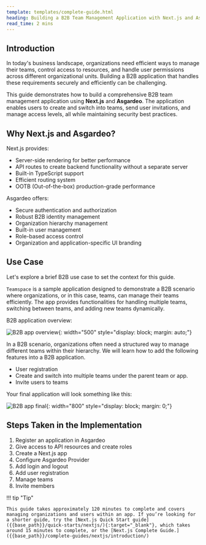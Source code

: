 ```yaml
---
template: templates/complete-guide.html
heading: Building a B2B Team Management Application with Next.js and Asgardeo
read_time: 2 mins
---
```

## Introduction

In today's business landscape, organizations need efficient ways to manage their teams, control access to resources, and handle user permissions across different organizational units. Building a B2B application that handles these requirements securely and efficiently can be challenging.

This guide demonstrates how to build a comprehensive B2B team management application using **Next.js** and **Asgardeo**. The application enables users to create and switch into teams, send user invitations, and manage access levels, all while maintaining security best practices.

## Why Next.js and Asgardeo?

Next.js provides:

- Server-side rendering for better performance
- API routes to create backend functionality without a separate server
- Built-in TypeScript support
- Efficient routing system
- OOTB (Out-of-the-box) production-grade performance

Asgardeo offers:

- Secure authentication and authorization 
- Robust B2B identity management
- Organization hierarchy management
- Built-in user management
- Role-based access control
- Organization and application-specific UI branding

## Use Case

Let's explore a brief B2B use case to set the context for this guide.

`Teamspace` is a sample application designed to demonstrate a B2B scenario where organizations, or in this case, teams, can manage their teams efficiently. The app provides functionalities for handling multiple teams, switching between teams, and adding new teams dynamically.

B2B application overview:

![B2B app overview]({{base_path}}/complete-guides/nextjs-b2b/assets/img/image1.png){: width="500" style="display: block; margin: auto;"}

In a B2B scenario, organizations often need a structured way to manage different teams within their hierarchy. We will learn how to add the following features into a B2B application.

- User registration
- Create and switch into multiple teams under the parent team or app.
- Invite users to teams

Your final application will look something like this:

![B2B app final]({{base_path}}/complete-guides/nextjs-b2b/assets/img/image2.png){: width="800" style="display: block; margin: 0;"}

## Steps Taken in the Implementation

1. Register an application in Asgardeo
2. Give access to API resources and create roles
3. Create a Next.js app
4. Configure Asgardeo Provider
5. Add login and logout 
6. Add user registration
7. Manage teams
8. Invite members

!!! tip "Tip"
    
    This guide takes approximately 120 minutes to complete and covers managing organizations and users within an app. If you’re looking for a shorter guide, try the [Next.js Quick Start guide]({{base_path}}/quick-starts/nextjs/){:target="_blank"}, which takes around 15 minutes to complete, or the [Next.js Complete Guide.]({{base_path}}/complete-guides/nextjs/introduction/)
